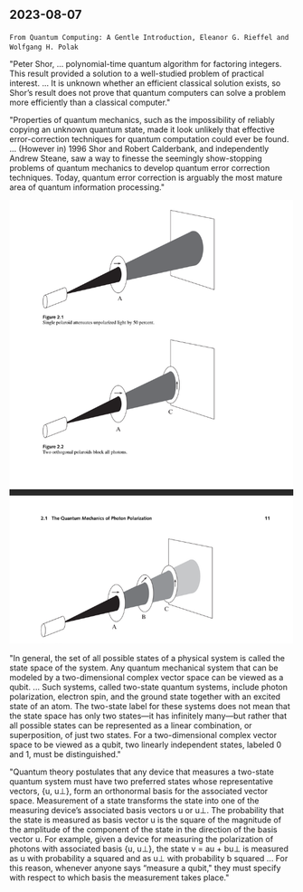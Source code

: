 ## 2023-08-07

`From Quantum Computing: A Gentle Introduction, Eleanor G. Rieffel and Wolfgang H. Polak`

"Peter Shor, ... polynomial-time quantum algorithm for factoring integers. This result provided a solution to a well-studied problem of practical interest. ... It is unknown whether an efficient classical solution exists, so Shor’s result does not prove that quantum computers can solve a problem more efficiently than a classical computer."

"Properties of quantum mechanics, such as the impossibility of reliably copying an unknown quantum state, made it look unlikely that effective error-correction techniques for quantum computation could ever be found. ... (However in) 1996 Shor and Robert Calderbank, and independently Andrew Steane, saw a way to finesse the seemingly show-stopping problems of quantum mechanics to develop quantum error correction techniques. Today, quantum error correction is arguably the most mature area of quantum information processing."

![polarization realization](/images/polarized_realization.png)

"In general, the set of all possible states of a physical system is called the state space of the system. Any quantum mechanical system that can be modeled by a two-dimensional complex vector space can be viewed as a qubit. ... Such systems, called two-state quantum systems, include photon polarization, electron spin, and the ground state together with an excited state of an atom. The two-state label for these systems does not mean that the state space has only two states—it has infinitely many—but rather that all possible states can be represented as a linear combination, or superposition, of just two states. For a two-dimensional complex vector space to be viewed as a qubit, two linearly independent states, labeled 0 and 1, must be distinguished."

"Quantum theory postulates that any device that measures a two-state quantum system must have two preferred states whose representative vectors, {u, u⊥}, form an orthonormal basis for the associated vector space. Measurement of a state transforms the state into one of the measuring device’s associated basis vectors u or u⊥. The probability that the state is measured as basis vector u is the square of the magnitude of the amplitude of the component of the state in the direction of the basis vector u. For example, given a device for measuring the polarization of photons with associated basis {u, u⊥}, the state v = au + bu⊥ is measured as u with probability a squared and as u⊥ with probability b squared ... For this reason, whenever anyone says “measure a qubit," they must specify with respect to which basis the measurement takes place."

